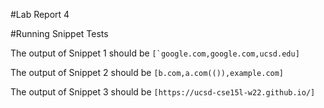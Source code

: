 #Lab Report 4

#Running Snippet Tests

The output of Snippet 1 should be ```[`google.com,google.com,ucsd.edu]```

The output of Snippet 2 should be ```[b.com,a.com(()),example.com]```

The output of Snippet 3 should be ```[https://ucsd-cse15l-w22.github.io/]```
